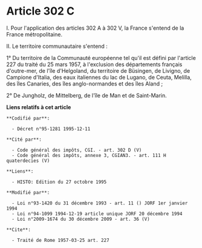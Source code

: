 # Article 302 C

I. Pour l'application des articles 302 A à 302 V, la France s'entend de la France métropolitaine.

II. Le territoire communautaire s'entend :

1° Du territoire de la Communauté européenne tel qu'il est défini par l'article 227 du traité du 25 mars 1957, à l'exclusion
des départements français d'outre-mer, de l'île d'Helgoland, du territoire de Büsingen, de Livigno, de Campione d'Italia, des
eaux italiennes du lac de Lugano, de Ceuta, Melilla, des îles Canaries, des îles anglo-normandes et des îles Aland ;

2° De Jungholz, de Mittelberg, de l'île de Man et de Saint-Marin.

**Liens relatifs à cet article**

	**Codifié par**:

	  - Décret n°95-1281 1995-12-11

	**Cité par**:

	  - Code général des impôts, CGI. - art. 302 D (V)
	  - Code général des impôts, annexe 3, CGIAN3. - art. 111 H quaterdecies (V)

	**Liens**:

	  - HISTO: Edition du 27 octobre 1995

	**Modifié par**:

	  - Loi n°93-1420 du 31 décembre 1993 - art. 11 () JORF 1er janvier 1994
	  - Loi n°94-1099 1994-12-19 article unique JORF 20 décembre 1994
	  - Loi n°2009-1674 du 30 décembre 2009 - art. 36 (V)

	**Cite**:

	  - Traité de Rome 1957-03-25 art. 227
